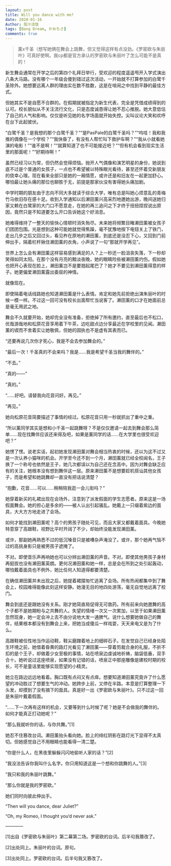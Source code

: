 ```yaml
---
layout: post
title: Will you dance with me?
date: 2020-01-16
Author: 茄汁浇饭 
tags: [Bang Dream, かおちさ]
comments: true
---
```


> 薰x千圣（想写她俩在舞会上跳舞，但又觉得这样有点没劲。《罗密欧与朱丽叶》可真好使啊。我cp都是官方承认的罗密欧与朱丽叶了怎么可能不是真的！

新生舞会通常在开学之后的第四个礼拜日举行，受欢迎的程度遥遥甩开入学式演出八条大马路。没有哪个一年级会傻到错过这次活动，一开始就不打算参加的白鹭千圣除外。她想要远离人群的理由实在数不胜数，这是在喧闹之中找到平静的最佳方式。

但她其实不是自愿不合群的。在假期就被指定为新生代表，完全是凭借成绩得到的认可。校长貌似从不关注流行文化，只是态度诚恳得让她不忍心推脱。她大意低估了自己的人气和影响。仅仅是听见她的名字场面就开始失控。尖叫议论大笑和欢呼在台下此起彼伏。

“白鹭千圣？是我想的那个白鹭千圣？”“是PasPale的白鹭千圣吗？”“呜哇！我和我推的偶像在一个学校？”“我快昏了，有没有人帮忙叫下救护车啊？”“我从小就看她演的电影！”“谁不是啊！”“就算知道了也不可能接近吧？”“但有机会看到现实生活里的那面呢！”“好期待啊！”

虽然已经习以为常，但仍然会觉得烦恼。抛开人气偶像和演艺明星的身份，她说到底不过是个普通的女孩子，一点也不希望被以特殊眼光看待，甚至还怀着交新朋友的侥幸心理。现在看来全部只是她的一厢情愿，或许还是和旧友在一起更加舒心。哪怕最让她头痛的那位也聊胜于无，前提是那家伙没有害得她头痛加剧。

中学时期的朋友由于志向不同大多就读于综合大学，唯有总是叫她心烦意乱的青梅竹马依旧存在感十足。收到入学通知以后濑田薰兴高采烈地邀她出游，晚间送她归家又赖在白鹭家的大门口不愿意走，在她的再三追问之下才终于扭扭捏捏说出原因，竟然只是不知道要怎么开口告诉她这个好消息。

她难得维持了一整天的愉快心情顿时消失殆尽。未来她将频繁目睹濑田薰被女孩子们团团包围。光是想到这种可能她就觉得焦躁，毫不犹豫地按下电钮关上了铁门，走出几步之后又回过头，看见杵在原地的濑田薰，到底还是没忍下心，又回到门前伸出手，隔着栏杆揪住濑田薰的衣角，小声说了一句“那就开学再见”。

世界上怎么会有濑田薰这样容易感到满足的人？上一秒还一脸沮丧失落，下一秒却笑得如同太阳。在那个没有月亮的黯淡夜晚，她的眼睛险些被濑田薰灼伤。假如她也把开心表现在脸上，濑田薰岂不是要翘起尾巴了？她才不要见到濑田薰得意的样子。她更偏爱濑田薰露出委屈的神情。

就像现在。

即使隔着电话线路她也知道濑田薰是什么表情。肯定和她先前拒绝出演朱丽叶的时候一模一样。不过这一回可没有校长出面帮忙当说客了。濑田薰的口才在她面前总是毫无用武之地。

舞会不久就要开始，她却完全没有准备，拒绝掉了所有邀约，直至最后也不松口，优哉游哉地和松原花音享用着下午茶，边吃甜点边分享最近在学校里的见闻。濑田薰的锲而不舍着实让她敬佩，但她的固执也不是虚有其表而已。

“还要再说几次你才死心，我是不会去参加舞会的。”

“最后一次！千圣真的不会来吗？我是……我是希望千圣当我的舞伴的。”

“不去。”

“真的——”

“真的。”

“……好吧。请替我向花音问好。再见。”

“再见。”

她向松原花音简要描述了事情的经过。松原花音只用一秒就抓出了重中之重。

“所以薰同学其实是想和小千圣一起跳舞呀？不是仅仅邀请一起去到舞会那么简单……现在找舞伴应该还来得及吧，如果是薰同学的话……在大学里也很受欢迎吧？”

她愣了愣。说老实话，起初她发现濑田薰对舞会相当热衷的时候，还以为这不过又是一次认养小猫咪的机会。开学至今还不到一个月，濑田薰就已经全校闻名，王子换了一个称号也依然是王子，她几次都误以为自己还在念高中。因为对舞会缺乏应有的关注，她根本没有想到舞伴这一层。原来濑田薰不是想要趁机搭讪其他女孩子，而是希望和她跳舞却一直没有把话说清楚？

“抱歉，花音……可以……稍稍陪我逛一会儿街吗？”

她穿着新买的礼裙出现在会场外，注意到了派发假面的学生志愿者。原来这是一场假面舞会。她的担心是多余的——被人认出引起骚乱。她戴上一只缀着紫边的面具，大大方方地走进了会场。

如何才能找到濑田薰呢？高个的男孩子随处可见，而且大家又都戴着面具。今晚她特意穿了高跟鞋，视野比平时开阔了不少，却始终没能发现濑田薰。

或许，那副她再熟悉不过的低沉嗓音只是被嘈杂声淹没了。或许，那个她再气恼不过的高挑身影只是被男孩子遮掩了。

不对。即使音乐声再响她也可以分辨出濑田薰的声音。不对。即使其他男孩子身材再挺拔也没有濑田薰英朗。更何况濑田薰和她一样，总是会在所到之处引起轰动，哪怕戴着面具也不例外，她比任何人知道得都要清楚。

在确信濑田薰并未出现之后，她提着裙摆匆忙逃离了会场。所有热闹都集中到了舞会上，校园难得能像此刻这样安静。她漫无目的地四处游荡，毫无自觉地远离了校门。

舞会到底还是跟她没有关系。刚才她简直局促得无可救药。所有前来向她邀舞的高个子都不是她期盼与之共舞的人。失望的情绪一次又一次累加，以至于如果濑田薰忽然现身，她一定会冲上去不由分说地大发一通脾气。说什么想要她做自己的舞伴，结果根本都没有到舞会上来，把她当成傻瓜一样戏耍，天天来电又是为了什么。

高跟鞋被任性地当作运动鞋，鞋尖磨蹭着地上的细碎石子。在发觉自己已经身处陌生环境之前，她借着昏黄的路灯光看见了濑田薰——穿着剪裁合身的礼服，不折不扣的是个王子，却做着少女至极的事情，站在喷泉边虔诚地祈祷，脑袋低垂，双手合十。她听说过这座喷泉，如果没有记错的话，喷泉正中那座雕像是建校时期的校长，可不是童话里能够实现愿望的小精灵。

她立在路边远远地看着。胸口既有点闷又有点痒。想要知道濑田薰究竟许了什么愿望的冲动胜过了想要生气的冲动。她跨步上前，又停在半路。本意是打算整理一下头发，却摸到了没有摘下的面具。真是好一出《罗密欧与朱丽叶》。只不过这一回是朱丽叶戴着假面。

“……下一次再有这样的机会，又要等到什么时候了呢？她是不会做我的舞伴的。如何才能真正打动她呢？”

“那么我就听你的话，与你共舞。”[1]

她忍不住篡改台词。濑田薰抬头看向她。脸上的绯红阴影在路灯光下显得不太真切。但她感觉自己不用眼睛也能看得一清二楚。

“你是什么人，在黑夜里躲躲闪闪地偷听人家的话？”[2]

“我没法告诉你我叫什么名字。你只用知道这是一个想和你跳舞的人。”[3]

“我只和我的朱丽叶跳舞。”

“那么你就是我的罗密欧。”

她们同时向彼此伸出手。

“Then will you dance, dear Juliet?”

“Oh, my Romeo, I thought you‘d never ask.”

————

[1]出自《罗密欧与朱丽叶》第二幕第二场。罗密欧的台词。后半句我篡改了。

[2]出处同上。朱丽叶的台词。原句。

[3]出处同上。罗密欧的台词。后半句我又篡改了。

